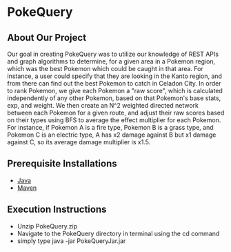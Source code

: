 # PokeQuery

## About Our Project
Our goal in creating PokeQuery was to utilize our knowledge of REST APIs and graph algorithms to determine, for a given area in a Pokemon region, which was the best Pokemon which could be caught in that area. For instance, a user could specify that they are looking in the Kanto region, and from there can find out the best Pokemon to catch in Celadon City.
In order to rank Pokemon, we give each Pokemon a "raw score", which is calculated independently of any other Pokemon, based on that Pokemon's base stats, exp, and weight. We then create an N^2 weighted directed network between each Pokemon for a given route, and adjust their raw scores based on their types using BFS to average the effect multiplier for each Pokemon. For instance, if Pokemon A is a fire type, Pokemon B is a grass type, and Pokemon C is an electric type, A has x2 damage against B but x1 damage against C, so its average damage multiplier is x1.5.

## Prerequisite Installations
* [Java](https://www.java.com/en/)
* [Maven](https://maven.apache.org/)

## Execution Instructions
* Unzip PokeQuery.zip
* Navigate to the PokeQuery directory in terminal using the cd command
* simply type java -jar PokeQueryJar.jar
